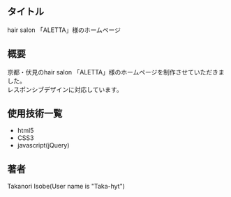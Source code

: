 ## タイトル
hair salon 「ALETTA」様のホームページ

## 概要
京都・伏見のhair salon 「ALETTA」様のホームページを制作させていただきました。  
レスポンシブデザインに対応しています。

## 使用技術一覧
* html5
* CSS3
* javascript(jQuery)

## 著者
Takanori Isobe(User name is "Taka-hyt")
